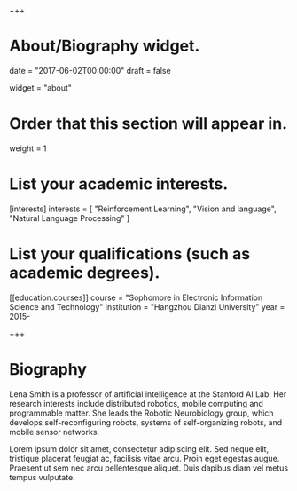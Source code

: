 +++
# About/Biography widget.

date = "2017-06-02T00:00:00"
draft = false

widget = "about"

# Order that this section will appear in.
weight = 1

# List your academic interests.
[interests]
  interests = [
    "Reinforcement Learning",
    "Vision and language",
    "Natural Language Processing"
  ]

# List your qualifications (such as academic degrees).
[[education.courses]]
  course = "Sophomore in Electronic Information Science and Technology"
  institution = "Hangzhou Dianzi University"
  year = 2015-
 
+++

# Biography

Lena Smith is a professor of artificial intelligence at the Stanford AI Lab. Her research interests include distributed robotics, mobile computing and programmable matter. She leads the Robotic Neurobiology group, which develops self-reconfiguring robots, systems of self-organizing robots, and mobile sensor networks.

Lorem ipsum dolor sit amet, consectetur adipiscing elit. Sed neque elit, tristique placerat feugiat ac, facilisis vitae arcu. Proin eget egestas augue. Praesent ut sem nec arcu pellentesque aliquet. Duis dapibus diam vel metus tempus vulputate. 
